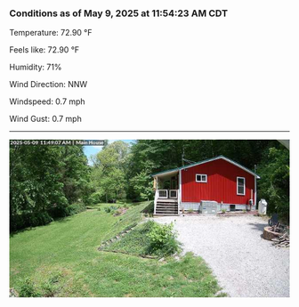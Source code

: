 ### Conditions as of May 9, 2025 at 11:54:23 AM CDT 

Temperature: 72.90 &deg;F

Feels like: 72.90 &deg;F

Humidity: 71%

Wind Direction: NNW

Windspeed: 0.7 mph

Wind Gust: 0.7 mph

---

<img src="./images/latest.jpeg"/>

